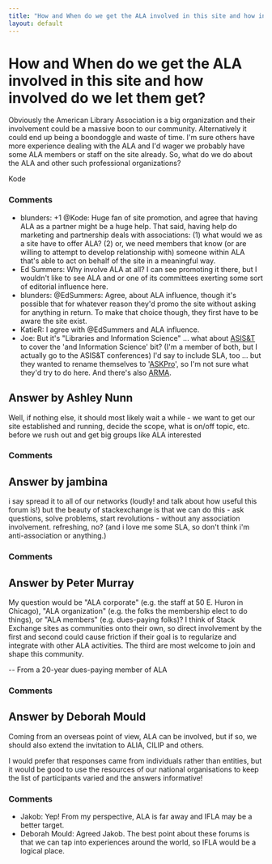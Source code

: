 ```yaml
---
title: "How and When do we get the ALA involved in this site and how involved do we let them get?"
layout: default
---
```

How and When do we get the ALA involved in this site and how involved do we let them get?
=====================
Obviously the American Library Association is a big organization and
their involvement could be a massive boon to our community.
Alternatively it could end up being a boondoggle and waste of time. I'm
sure others have more experience dealing with the ALA and I'd wager we
probably have some ALA members or staff on the site already. So, what do
we do about the ALA and other such professional organizations?

Kode

### Comments ###
* blunders: +1 @Kode: Huge fan of site promotion, and agree that having ALA as a
partner might be a huge help. That said, having help do marketing and
partnership deals with associations: (1) what would we as a site have to
offer ALA? (2) or, we need members that know (or are willing to attempt
to develop relationship with) someone within ALA that's able to act on
behalf of the site in a meaningful way.
* Ed Summers: Why involve ALA at all? I can see promoting it there, but I wouldn't
like to see ALA and or one of its committees exerting some sort of
editorial influence here.
* blunders: @EdSummers: Agree, about ALA influence, though it's possible that for
whatever reason they'd promo the site without asking for anything in
return. To make that choice though, they first have to be aware the site
exist.
* KatieR: I agree with @EdSummers and ALA influence.
* Joe: But it's "Libraries and Information Science" ... what about
[ASIS&T](http://www.asis.org/) to cover the 'and Information Science'
bit? (I'm a member of both, but I actually go to the ASIS&T conferences)
I'd say to include SLA, too ... but they wanted to rename themselves to
'[ASKPro](http://www.libraryjournal.com/article/CA6711116.html)', so I'm
not sure what they'd try to do here. And there's also
[ARMA](http://www.arma.org/).


Answer by Ashley Nunn
----------------
Well, if nothing else, it should most likely wait a while - we want to
get our site established and running, decide the scope, what is on/off
topic, etc. before we rush out and get big groups like ALA interested

### Comments ###

Answer by jambina
----------------
i say spread it to all of our networks (loudly! and talk about how
useful this forum is!) but the beauty of stackexchange is that we can do
this - ask questions, solve problems, start revolutions - without any
association involvement. refreshing, no? (and i love me some SLA, so
don't think i'm anti-association or anything.)

### Comments ###

Answer by Peter Murray
----------------
My question would be "ALA corporate" (e.g. the staff at 50 E. Huron in
Chicago), "ALA organization" (e.g. the folks the membership elect to do
things), or "ALA members" (e.g. dues-paying folks)? I think of Stack
Exchange sites as communities onto their own, so direct involvement by
the first and second could cause friction if their goal is to regularize
and integrate with other ALA activities. The third are most welcome to
join and shape this community.

-- From a 20-year dues-paying member of ALA

### Comments ###

Answer by Deborah Mould
----------------
Coming from an overseas point of view, ALA can be involved, but if so,
we should also extend the invitation to ALIA, CILIP and others.

I would prefer that responses came from individuals rather than
entities, but it would be good to use the resources of our national
organisations to keep the list of participants varied and the answers
informative!

### Comments ###
* Jakob: Yep! From my perspective, ALA is far away and IFLA may be a better
target.
* Deborah Mould: Agreed Jakob. The best point about these forums is that we can tap into
experiences around the world, so IFLA would be a logical place.

